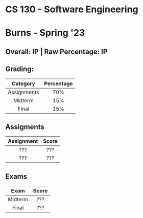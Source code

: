 # CS 130 - Software Engineering

# Burns - Spring '23

## Overall: IP | Raw Percentage: IP

## Grading:

|  Category   | Percentage |
| :---------: | :--------: |
| Assignments |    70%     |
|   Midterm   |    15%     |
|    Final    |    15%     |

## Assigments

| Assignment | Score |
| :--------: | :---: |
|    ???     |  ???  |
|    ???     |  ???  |

## Exams

|  Exam   | Score |
| :-----: | :---: |
| Midterm |  ???  |
|  Final  |  ???  |

